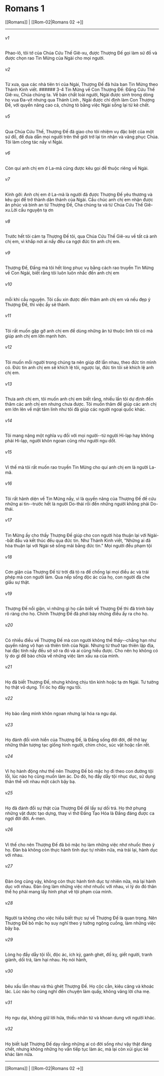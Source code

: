 # Romans 1

[[Romans]] | [[Rom-02|Romans 02 →]]
***



###### v1 
Phao-lô, tôi tớ của Chúa Cứu Thế Giê-xu, được Thượng Đế gọi làm sứ đồ và được chọn rao Tin Mừng của Ngài cho mọi người. 

###### v2 
Từ xưa, qua các nhà tiên tri của Ngài, Thượng Đế đã hứa ban Tin Mừng theo Thánh Kinh viết. ###### 3-4 Tin Mừng về Con Thượng Đế: Đấng Cứu Thế Giê-xu, Chúa chúng ta. Về bản chất loài người, Ngài được sinh trong dòng họ vua Đa-vít nhưng qua Thánh Linh , Ngài được chỉ định làm Con Thượng Đế, với quyền năng cao cả, chứng tỏ bằng việc Ngài sống lại từ kẻ chết. 

###### v5 
Qua Chúa Cứu Thế, Thượng Đế đã giao cho tôi nhiệm vụ đặc biệt của một sứ đồ, để đưa dẫn mọi người trên thế giới trở lại tin nhận và vâng phục Chúa. Tôi làm công tác nầy vì Ngài. 

###### v6 
Còn quí anh chị em ở La-mã cũng được kêu gọi để thuộc riêng về Ngài. 

###### v7 
Kính gởi: Anh chị em ở La-mã là người đã được Thượng Đế yêu thương và kêu gọi để trở thành dân thánh của Ngài. Cầu chúc anh chị em nhận được ân phúc và bình an từ Thượng Đế, Cha chúng ta và từ Chúa Cứu Thế Giê-xu.Lời cầu nguyện tạ ơn 

###### v8 
Trước hết tôi cảm tạ Thượng Đế tôi, qua Chúa Cứu Thế Giê-xu về tất cả anh chị em, vì khắp nơi ai nấy đều ca ngợi đức tin anh chị em. 

###### v9 
Thượng Đế, Đấng mà tôi hết lòng phục vụ bằng cách rao truyền Tin Mừng về Con Ngài, biết rằng tôi luôn luôn nhắc đến anh chị em 

###### v10 
mỗi khi cầu nguyện. Tôi cầu xin được đến thăm anh chị em và nếu đẹp ý Thượng Đế, thì việc ấy sẽ thành. 

###### v11 
Tôi rất muốn gặp gỡ anh chị em để dùng những ân tứ thuộc linh tôi có mà giúp anh chị em lớn mạnh hơn. 

###### v12 
Tôi muốn mỗi người trong chúng ta nên giúp đỡ lẫn nhau, theo đức tin mình có. Đức tin anh chị em sẽ khích lệ tôi, ngược lại, đức tin tôi sẽ khích lệ anh chị em. 

###### v13 
Thưa anh chị em, tôi muốn anh chị em biết rằng, nhiều lần tôi dự định đến thăm các anh chị em nhưng chưa được. Tôi muốn thăm để giúp các anh chị em lớn lên về mặt tâm linh như tôi đã giúp các người ngoại quốc khác. 

###### v14 
Tôi mang nặng một nghĩa vụ đối với mọi người--từ người Hi-lạp hay không phải Hi-lạp, người khôn ngoan cũng như người ngu dốt. 

###### v15 
Vì thế mà tôi rất muốn rao truyền Tin Mừng cho quí anh chị em là người La-mã. 

###### v16 
Tôi rất hãnh diện về Tin Mừng nầy, vì là quyền năng của Thượng Đế để cứu những ai tin--trước hết là người Do-thái rồi đến những người không phải Do-thái. 

###### v17 
Tin Mừng ấy cho thấy Thượng Đế giúp cho con người hòa thuận lại với Ngài--bắt đầu và kết thúc đều qua đức tin. Như Thánh Kinh viết, "Những ai đã hòa thuận lại với Ngài sẽ sống mãi bằng đức tin." Mọi người đều phạm tội 

###### v18 
Cơn giận của Thượng Đế từ trời đã tỏ ra để chống lại mọi điều ác và trái phép mà con người làm. Qua nếp sống độc ác của họ, con người đã che giấu sự thật. 

###### v19 
Thượng Đế nổi giận, vì những gì họ cần biết về Thượng Đế thì đã trình bày rõ ràng cho họ. Chính Thượng Đế đã phơi bày những điều ấy ra cho họ. 

###### v20 
Có nhiều điều về Thượng Đế mà con người không thể thấy--chẳng hạn như quyền năng vô hạn và thiên tính của Ngài. Nhưng từ thuở tạo thiên lập địa, hai đặc tính nầy đều sờ sờ ra đó và ai cũng hiểu được. Cho nên họ không có lý do gì để bào chữa về những việc làm xấu xa của mình. 

###### v21 
Họ đã biết Thượng Đế, nhưng không chịu tôn kính hoặc tạ ơn Ngài. Tư tưởng họ thật vô dụng. Trí óc họ đầy ngu tối. 

###### v22 
Họ bảo rằng mình khôn ngoan nhưng lại hóa ra ngu dại. 

###### v23 
Họ đánh đổi vinh hiển của Thượng Đế, là Đấng sống đời đời, để thờ lạy những thần tượng tạc giống hình người, chim chóc, súc vật hoặc rắn rết. 

###### v24 
Vì họ hành động như thế nên Thượng Đế bỏ mặc họ đi theo con đường tội lỗi, lúc nào họ cũng muốn làm ác. Do đó, họ đầy dẫy tội nhục dục, sử dụng thân thể với nhau một cách bậy bạ. 

###### v25 
Họ đã đánh đổi sự thật của Thượng Đế để lấy sự dối trá. Họ thờ phụng những vật được tạo dựng, thay vì thờ Đấng Tạo Hóa là Đấng đáng được ca ngợi đời đời. A-men. 

###### v26 
Vì thế cho nên Thượng Đế đã bỏ mặc họ làm những việc nhơ nhuốc theo ý họ. Đàn bà không còn thực hành tình dục tự nhiên nữa, mà trái lại, hành dục với nhau. 

###### v27 
Đàn ông cũng vậy, không còn thực hành tình dục tự nhiên nữa, mà lại hành dục với nhau. Đàn ông làm những việc nhơ nhuốc với nhau, vì lý do đó thân thể họ phải mang lấy hình phạt về tội phạm của mình. 

###### v28 
Người ta không cho việc hiểu biết thực sự về Thượng Đế là quan trọng. Nên Thượng Đế bỏ mặc họ suy nghĩ theo ý tưởng ngông cuồng, làm những việc bậy bạ. 

###### v29 
Lòng họ đầy dẫy tội lỗi, độc ác, ích kỷ, ganh ghét, đố kỵ, giết người, tranh giành, dối trá, làm hại nhau. Họ nói hành, 

###### v30 
bêu xấu lẫn nhau và thù ghét Thượng Đế. Họ cộc cằn, kiêu căng và khoác lác. Lúc nào họ cũng nghĩ đến chuyện làm quấy, không vâng lời cha mẹ. 

###### v31 
Họ ngu dại, không giữ lời hứa, thiếu nhân từ và khoan dung với người khác. 

###### v32 
Họ biết luật Thượng Đế dạy rằng những ai có đời sống như vậy thật đáng chết, nhưng không những họ vẫn tiếp tục làm ác, mà lại còn xúi giục kẻ khác làm nữa.

***
[[Romans]] | [[Rom-02|Romans 02 →]]
